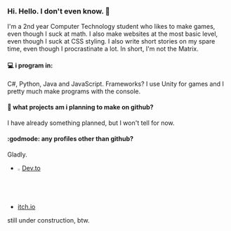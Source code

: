 ### Hi. Hello. I don't even know. 👋
I'm a 2nd year Computer Technology student who likes to make games, even though I suck at math. I also make websites at the most basic level, even though I suck at CSS styling. I also write short stories on my spare time, even though I procrastinate a lot. In short, I'm not the Matrix.

#### :computer: i program in: 
C#, Python, Java and JavaScript. Frameworks? I use Unity for games and I pretty much make programs with the console.

#### :floppy_disk: what projects am i planning to make on github?
I have already something planned, but I won't tell for now.

#### :godmode: any profiles other than github?
Gladly. 

* <img src="https://cdn3.iconfinder.com/data/icons/logos-and-brands-adobe/512/84_Dev-512.png" width=2% height=2%>[Dev.to](https://dev.to/mars)
* [itch.io](https://purplepatchgames.itch.io/)

still under construction, btw.
